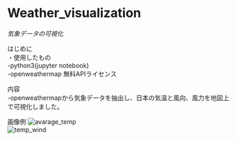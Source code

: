 # Weather_visualization
*気象データの可視化*

はじめに  
・使用したもの  
 -python3(jupyter notebook)  
 -openweathermap 無料APIライセンス  

内容  
-openweathermapから気象データを抽出し、日本の気温と風向、風力を地図上で可視化しました。  

画像例
![avarage_temp](https://user-images.githubusercontent.com/51524467/63278841-ff1d0480-c2e2-11e9-9f6b-957597d4793d.png)  
![temp_wind](https://user-images.githubusercontent.com/51524467/63278983-37244780-c2e3-11e9-8964-35e470aa3a5f.png)  


